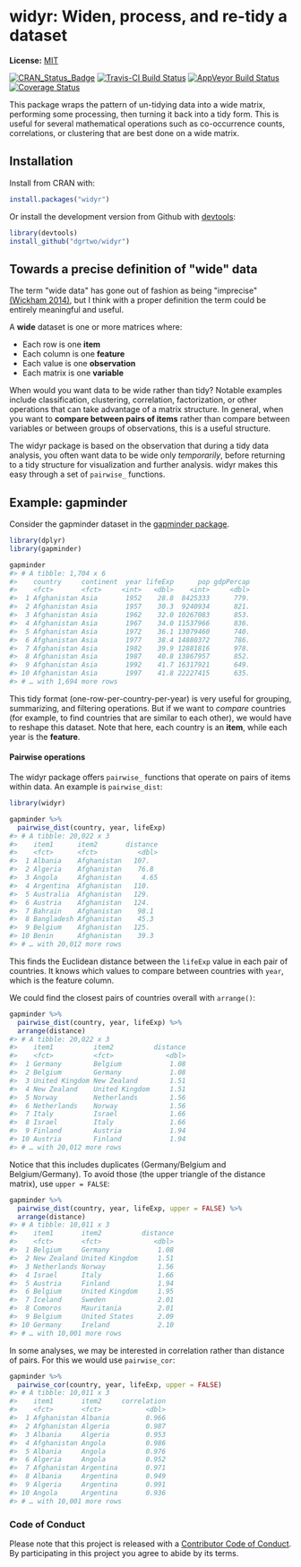 <!-- README.md is generated from README.Rmd. Please edit that file -->



# widyr: Widen, process, and re-tidy a dataset

**License:** [MIT](https://opensource.org/licenses/MIT)

[![CRAN_Status_Badge](http://www.r-pkg.org/badges/version/widyr)](https://cran.r-project.org/package=widyr)
[![Travis-CI Build Status](https://travis-ci.org/dgrtwo/widyr.svg?branch=master)](https://travis-ci.org/dgrtwo/widyr)
[![AppVeyor Build Status](https://ci.appveyor.com/api/projects/status/github/dgrtwo/widyr?branch=master&svg=true)](https://ci.appveyor.com/project/dgrtwo/widyr)
[![Coverage Status](https://img.shields.io/codecov/c/github/dgrtwo/widyr/master.svg)](https://codecov.io/github/dgrtwo/widyr?branch=master)

This package wraps the pattern of un-tidying data into a wide matrix, performing some processing, then turning it back into a tidy form. This is useful for several mathematical operations such as co-occurrence counts, correlations, or clustering that are best done on a wide matrix.

## Installation

Install from CRAN with:


```r
install.packages("widyr")
```

Or install the development version from Github with [devtools](https://github.com/hadley/devtools):


```r
library(devtools)
install_github("dgrtwo/widyr")
```

## Towards a precise definition of "wide" data

The term "wide data" has gone out of fashion as being "imprecise" [(Wickham 2014)](http://vita.had.co.nz/papers/tidy-data.pdf), but I think with a proper definition the term could be entirely meaningful and useful.

A **wide** dataset is one or more matrices where:

* Each row is one **item**
* Each column is one **feature**
* Each value is one **observation**
* Each matrix is one **variable**

When would you want data to be wide rather than tidy? Notable examples include classification, clustering, correlation, factorization, or other operations that can take advantage of a matrix structure. In general, when you want to **compare between pairs of items** rather than compare between variables or between groups of observations, this is a useful structure.

The widyr package is based on the observation that during a tidy data analysis, you often want data to be wide only *temporarily*, before returning to a tidy structure for visualization and further analysis. widyr makes this easy through a set of `pairwise_` functions.

## Example: gapminder

Consider the gapminder dataset in the [gapminder package](https://CRAN.R-project.org/package=gapminder).


```r
library(dplyr)
library(gapminder)

gapminder
#> # A tibble: 1,704 x 6
#>    country     continent  year lifeExp      pop gdpPercap
#>    <fct>       <fct>     <int>   <dbl>    <int>     <dbl>
#>  1 Afghanistan Asia       1952    28.8  8425333      779.
#>  2 Afghanistan Asia       1957    30.3  9240934      821.
#>  3 Afghanistan Asia       1962    32.0 10267083      853.
#>  4 Afghanistan Asia       1967    34.0 11537966      836.
#>  5 Afghanistan Asia       1972    36.1 13079460      740.
#>  6 Afghanistan Asia       1977    38.4 14880372      786.
#>  7 Afghanistan Asia       1982    39.9 12881816      978.
#>  8 Afghanistan Asia       1987    40.8 13867957      852.
#>  9 Afghanistan Asia       1992    41.7 16317921      649.
#> 10 Afghanistan Asia       1997    41.8 22227415      635.
#> # … with 1,694 more rows
```

This tidy format (one-row-per-country-per-year) is very useful for grouping, summarizing, and filtering operations. But if we want to *compare* countries (for example, to find countries that are similar to each other), we would have to reshape this dataset. Note that here, each country is an **item**, while each year is the **feature**.

#### Pairwise operations

The widyr package offers `pairwise_` functions that operate on pairs of items within data. An example is `pairwise_dist`:


```r
library(widyr)

gapminder %>%
  pairwise_dist(country, year, lifeExp)
#> # A tibble: 20,022 x 3
#>    item1      item2       distance
#>    <fct>      <fct>          <dbl>
#>  1 Albania    Afghanistan   107.  
#>  2 Algeria    Afghanistan    76.8 
#>  3 Angola     Afghanistan     4.65
#>  4 Argentina  Afghanistan   110.  
#>  5 Australia  Afghanistan   129.  
#>  6 Austria    Afghanistan   124.  
#>  7 Bahrain    Afghanistan    98.1 
#>  8 Bangladesh Afghanistan    45.3 
#>  9 Belgium    Afghanistan   125.  
#> 10 Benin      Afghanistan    39.3 
#> # … with 20,012 more rows
```

This finds the Euclidean distance between the `lifeExp` value in each pair of countries. It knows which values to compare between countries with `year`, which is the feature column.

We could find the closest pairs of countries overall with `arrange()`:


```r
gapminder %>%
  pairwise_dist(country, year, lifeExp) %>%
  arrange(distance)
#> # A tibble: 20,022 x 3
#>    item1          item2          distance
#>    <fct>          <fct>             <dbl>
#>  1 Germany        Belgium            1.08
#>  2 Belgium        Germany            1.08
#>  3 United Kingdom New Zealand        1.51
#>  4 New Zealand    United Kingdom     1.51
#>  5 Norway         Netherlands        1.56
#>  6 Netherlands    Norway             1.56
#>  7 Italy          Israel             1.66
#>  8 Israel         Italy              1.66
#>  9 Finland        Austria            1.94
#> 10 Austria        Finland            1.94
#> # … with 20,012 more rows
```

Notice that this includes duplicates (Germany/Belgium and Belgium/Germany). To avoid those (the upper triangle of the distance matrix), use `upper = FALSE`:


```r
gapminder %>%
  pairwise_dist(country, year, lifeExp, upper = FALSE) %>%
  arrange(distance)
#> # A tibble: 10,011 x 3
#>    item1       item2          distance
#>    <fct>       <fct>             <dbl>
#>  1 Belgium     Germany            1.08
#>  2 New Zealand United Kingdom     1.51
#>  3 Netherlands Norway             1.56
#>  4 Israel      Italy              1.66
#>  5 Austria     Finland            1.94
#>  6 Belgium     United Kingdom     1.95
#>  7 Iceland     Sweden             2.01
#>  8 Comoros     Mauritania         2.01
#>  9 Belgium     United States      2.09
#> 10 Germany     Ireland            2.10
#> # … with 10,001 more rows
```

In some analyses, we may be interested in correlation rather than distance of pairs. For this we would use `pairwise_cor`:


```r
gapminder %>%
  pairwise_cor(country, year, lifeExp, upper = FALSE)
#> # A tibble: 10,011 x 3
#>    item1       item2     correlation
#>    <fct>       <fct>           <dbl>
#>  1 Afghanistan Albania         0.966
#>  2 Afghanistan Algeria         0.987
#>  3 Albania     Algeria         0.953
#>  4 Afghanistan Angola          0.986
#>  5 Albania     Angola          0.976
#>  6 Algeria     Angola          0.952
#>  7 Afghanistan Argentina       0.971
#>  8 Albania     Argentina       0.949
#>  9 Algeria     Argentina       0.991
#> 10 Angola      Argentina       0.936
#> # … with 10,001 more rows
```

### Code of Conduct

Please note that this project is released with a [Contributor Code of Conduct](https://github.com/dgrtwo/widyr/blob/master/CONDUCT.md). By participating in this project you agree to abide by its terms.
